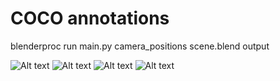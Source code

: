 # COCO annotations
blenderproc run main.py camera_positions scene.blend output

![Alt text](examples/00007.png)
![Alt text](examples/00009.png)
![Alt text](examples/00010.png)
![Alt text](examples/00005.png)
